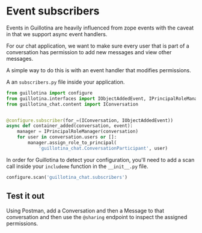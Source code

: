 # Event subscribers

Events in Guillotina are heavily influenced from zope events with the caveat
in that we support async event handlers.

For our chat application, we want to make sure every user that is part of a
conversation has permission to add new messages and view other messages.

A simple way to do this is with an event handler that modifies permissions.

A an `subscribers.py` file inside your application.


```python
from guillotina import configure
from guillotina.interfaces import IObjectAddedEvent, IPrincipalRoleManager
from guillotina_chat.content import IConversation


@configure.subscriber(for_=(IConversation, IObjectAddedEvent))
async def container_added(conversation, event):
    manager = IPrincipalRoleManager(conversation)
    for user in conversation.users or []:
        manager.assign_role_to_principal(
            'guillotina_chat.ConversationParticipant', user)
```


In order for Guillotina to detect your configuration, you'll need to add
a scan call inside your `includeme` function in the `__init__.py` file.


```python
configure.scan('guillotina_chat.subscribers')
```


## Test it out

Using Postman, add a Conversation and then a Message to that conversation
and then use the `@sharing` endpoint to inspect the assigned permissions.
